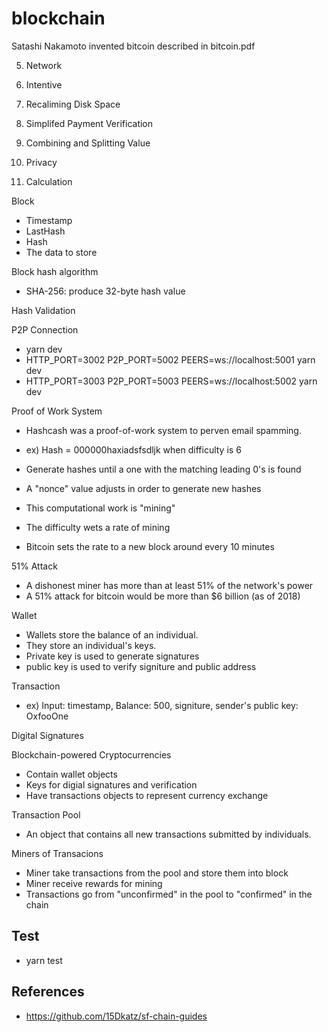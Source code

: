 # blockchain

Satashi Nakamoto invented bitcoin described in bitcoin.pdf

5. Network

6. Intentive

7. Recaliming Disk Space

8. Simplifed Payment Verification

9. Combining and Splitting Value

10. Privacy

11. Calculation


Block
 - Timestamp
 - LastHash
 - Hash
 - The data to store

Block hash algorithm
 - SHA-256: produce 32-byte hash value

Hash Validation


P2P Connection
 - yarn dev
 - HTTP_PORT=3002 P2P_PORT=5002 PEERS=ws://localhost:5001 yarn dev
 - HTTP_PORT=3003 P2P_PORT=5003 PEERS=ws://localhost:5002 yarn dev

Proof of Work System
 - Hashcash was a proof-of-work system to perven email spamming.
  - ex) Hash = 000000haxiadsfsdljk when difficulty is 6
 - Generate hashes until a one with the matching leading 0's is found
 - A "nonce" value adjusts in order to generate new hashes
 - This computational work is "mining"
 
 - The difficulty wets a rate of mining
 - Bitcoin sets the rate to a new block around every 10 minutes

51% Attack
 - A dishonest miner has more than at least 51% of the network's power
 - A 51% attack for bitcoin would be more than $6 billion (as of 2018)

Wallet
 - Wallets store the balance of an individual.
 - They store an individual's keys.
 - Private key is used to generate signatures
 - public key is used to verify signiture and public address

Transaction
 - ex) Input: timestamp, Balance: 500, signiture, sender's public key: OxfooOne

Digital Signatures

Blockchain-powered Cryptocurrencies
 - Contain wallet objects
 - Keys for digial signatures and verification
 - Have transactions objects to represent currency exchange

Transaction Pool
 - An object that contains all new transactions submitted by individuals.

Miners of Transacions
 - Miner take transactions from the pool and store them into block
 - Miner receive rewards for mining
 - Transactions go from "unconfirmed" in the pool to "confirmed" in the chain

## Test
 - yarn test

## References
 - https://github.com/15Dkatz/sf-chain-guides